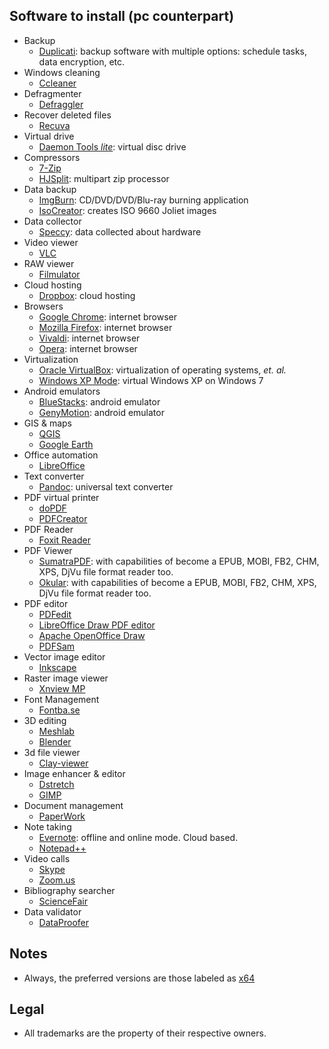 ## Software to install (pc counterpart)
* Backup
	- [Duplicati](https://www.duplicati.com/): backup software with multiple options: schedule tasks, data encryption, etc.
* Windows cleaning
	- [Ccleaner](https://www.ccleaner.com/)
* Defragmenter
	- [Defraggler](https://www.ccleaner.com/defraggler)
* Recover deleted files
	- [Recuva](https://www.ccleaner.com/recuva)
* Virtual drive
	- [Daemon Tools _lite_](https://www.daemon-tools.cc/products/dtLite): virtual disc drive
* Compressors
	- [7-Zip](https://www.7-zip.org/)
	- [HJSplit](https://www.usitility.com/es/hjsplit/): multipart zip processor
* Data backup
	- [ImgBurn](http://www.imgburn.com/): CD/DVD/DVD/Blu-ray burning application
	- [IsoCreator](https://sourceforge.net/projects/iso-creator-cs/): creates ISO 9660 Joliet images
* Data collector
	- [Speccy](https://www.ccleaner.com/speccy): data collected about hardware
* Video viewer
	- [VLC](http://www.videolan.org)
* RAW viewer
	- [Filmulator](https://github.com/CarVac/filmulator-gui/releases)	
* Cloud hosting
	- [Dropbox](https://dropbox.com/): cloud hosting
* Browsers
	- [Google Chrome](https://www.google.com/intl/es-419/chrome/): internet browser
	- [Mozilla Firefox](https://www.mozilla.org/es-AR/firefox/): internet browser
	- [Vivaldi](https://vivaldi.com/): internet browser
	- [Opera](https://www.opera.com/es): internet browser
* Virtualization
	- [Oracle VirtualBox](https://www.virtualbox.org): virtualization of operating systems, _et. al._
	- [Windows XP Mode](https://www.microsoft.com/es-ar/download/details.aspx?id=8002): virtual Windows XP on Windows 7
* Android emulators
	- [BlueStacks](https://www.bluestacks.com/bluestacks-android-n.html): android emulator
	- [GenyMotion](https://www.genymotion.com/desktop/): android emulator
* GIS & maps
	- [QGIS](https://qgis.org/en/site/)
	- [Google Earth](https://www.google.com/intl/es-419_ALL/earth/versions/#earth-pro)
* Office automation
	- [LibreOffice](https://www.libreoffice.org/download/download/)
* Text converter
	- [Pandoc](https://pandoc.org/installing.html): universal text converter
* PDF virtual printer
	- [doPDF](https://www.dopdf.com/download.html)
	- [PDFCreator](https://www.pdfforge.org/pdfcreator/download)
* PDF Reader
	- [Foxit Reader](https://www.foxitsoftware.com/downloads/#Foxit-Reader/)
* PDF Viewer
	- [SumatraPDF](https://www.sumatrapdfreader.org/download.html): with capabilities of become a EPUB, MOBI, FB2, CHM, XPS, DjVu file format reader too.
	- [Okular](https://okular.kde.org): with capabilities of become a EPUB, MOBI, FB2, CHM, XPS, DjVu file format reader too.
* PDF editor
	- [PDFedit](http://pdfedit.cz/en/pdfedit_windows.html)
	- [LibreOffice Draw PDF editor](https://www.libreoffice.org/download/download/)
	- [Apache OpenOffice Draw](https://www.openoffice.org/es/producto/draw.html)
	- [PDFSam](https://pdfsam.org/es/download-pdfsam-basic/)
* Vector image editor
	- [Inkscape](https://inkscape.org/release/)
* Raster image viewer
	- [Xnview MP](https://www.xnview.com/en/xnviewmp/)
* Font Management
	- [Fontba.se](https://fontba.se/)
* 3D editing
	- [Meshlab](http://www.meshlab.net)
	- [Blender](https://www.blender.org)
* 3d file viewer
	- [Clay-viewer](https://github.com/pissang/clay-viewer/releases)
* Image enhancer & editor
	- [Dstretch](http://www.dstretch.com)
	- [GIMP](https://www.gimp.org/)
* Document management
	- [PaperWork](https://openpaper.work/en-us/)
* Note taking
	- [Evernote](https://evernote.com): offline and online mode. Cloud based.
	- [Notepad++](https://notepad-plus-plus.org/downloads/)
* Video calls
	- [Skype](https://www.skype.com/es/get-skype/)
	- [Zoom.us](https://zoom.us/download#client_4meeting)
* Bibliography searcher
	- [ScienceFair](http://sciencefair-app.com/)
* Data validator 
	- [DataProofer](https://github.com/dataproofer/Dataproofer/releases)
	
	
	
## Notes ##
* Always, the preferred versions are those labeled as [x64](https://en.wikipedia.org/wiki/64-bit_computing)

## Legal ##

* All trademarks are the property of their respective owners.